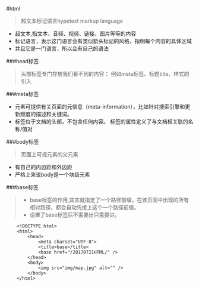 #html
> 超文本标记语言hypetext markup language

- 超文本,指文本、音频、视频、链接、图片等等的内容
- 标记语言，表示这门语言会有类似箭头标记的风格，指明每个内容的具体区域
- 并且它是一门语言，所以会有自己的语法


###head标签
>头部标签专门存放我们看不到的内容： 例如meta标签、标题title、样式的引入


###meta标签 
- 元素可提供有关页面的元信息（meta-information），比如针对搜索引擎和更新频度的描述和关键词。
- 标签位于文档的头部，不包含任何内容。<meta> 标签的属性定义了与文档相关联的名称/值对


###body标签
>页面上可视元素的父元素

- 有自己的内边距和外边距
- 严格上来说body是一个块级元素

###base标签
>- base标签的作用,其实就指定了一个路径前缀，在该页面中出现的所有相对路径，都会自动凭接上这个一个路径前缀。
>- 设置了base标签后不需要出只需要进。

```
	<!DOCTYPE html>
	<html>
		<head>
			<meta charset="UTF-8">
			<title>base</title>
			<base href="/20170721HTML/" />
		</head>
		<body>
			<img src="img/map.jpg" alt="" />
		</body>
	</html>
```
